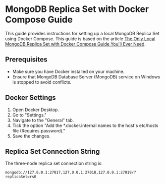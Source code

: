 # MongoDB Replica Set with Docker Compose Guide

This guide provides instructions for setting up a local MongoDB Replica Set using Docker Compose. This guide is based on the article [The Only Local MongoDB Replica Set with Docker Compose Guide You'll Ever Need](https://medium.com/workleap/the-only-local-mongodb-replica-set-with-docker-compose-guide-youll-ever-need-2f0b74dd8384).

## Prerequisites

- Make sure you have Docker installed on your machine.
- Ensure that MongoDB Database Server (MongoDB) service on Windows is stopped to avoid conflicts.

## Docker Settings

1. Open Docker Desktop.
2. Go to "Settings."
3. Navigate to the "General" tab.
4. Tick the option "Add the \*.docker.internal names to the host's etc/hosts file (Requires password)."
5. Save the changes.

## Replica Set Connection String

The three-node replica set connection string is:

```mongodb
mongodb://127.0.0.1:27017,127.0.0.1:27018,127.0.0.1:27019/?replicaSet=rs0
```
